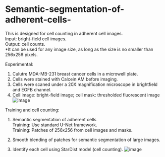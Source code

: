 # Semantic-segmentation-of-adherent-cells-
This is designed for cell counting in adherent cell images. <br />
Input: bright-field cell images.<br />
Output: cell counts.<br />
*It can be used for any image size, as long as the size is no smaller than 256x256 pixels.

Experimental:  
1. Culutre MDA-MB-231 breast cancer cells in a microwell plate.
2. Cells were stained with Calcein AM before imaging.
3. Cells were scaned under a 20X magnification microscope in brightfield and EGFB channel.
4. Cell image: bright-field image; cell mask: thresholded fluorescent image
![image](https://github.com/user-attachments/assets/d9993254-a067-40ee-9aa0-f9190ec39912)


Training and cell counting:

1. Semantic segmentation of adherent cells.<br />
   Training: Use standard U-Net framework.<br />
   Training: Patches of 256x256 from cell images and masks.<br />
   
2. Smooth blending of patches for semantic segmentation of large images.
  
3. Identify each cell using StarDist model (cell counting).
![image](https://github.com/user-attachments/assets/104c6287-903e-4712-90f6-e0352250c1cf)



